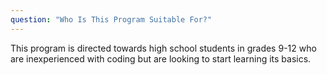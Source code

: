 ```yaml
---
question: "Who Is This Program Suitable For?"
---
```


This program is directed towards high school students in grades 9-12 who are inexperienced with coding but are looking to start learning its basics.  

